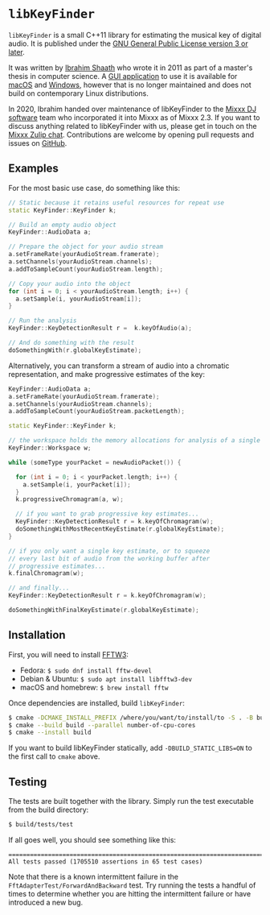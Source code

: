 # `libKeyFinder`

`libKeyFinder` is a small C++11 library for estimating the musical key of digital audio. It is published under the [GNU General Public License version 3 or later](LICENSE).

It was written by [Ibrahim Shaath](http://ibrahimshaath.co.uk/keyfinder/) who wrote it in 2011 as part of a master's thesis in computer science. A [GUI application](https://github.com/ibsh/is_KeyFinder) to use it is available for [macOS](http://www.ibrahimshaath.co.uk/keyfinder/bins/KeyFinder-OSX-2-4.zip) and [Windows](http://www.ibrahimshaath.co.uk/keyfinder/bins/KeyFinder-WIN-1-25.zip), however that is no longer maintained and does not build on contemporary Linux distributions.

In 2020, Ibrahim handed over maintenance of libKeyFinder to the [Mixxx DJ software](https://mixxx.org) team who incorporated it into Mixxx as of Mixxx 2.3. If you want to discuss anything related to libKeyFinder with us, please get in touch on the [Mixxx Zulip chat](https://mixxx.zulipchat.com/#narrow/stream/109171-development/topic/KeyFinder). Contributions are welcome by opening pull requests and issues on [GitHub](https://github.com/ibsh/libKeyFinder).

## Examples

For the most basic use case, do something like this:

```C++
// Static because it retains useful resources for repeat use
static KeyFinder::KeyFinder k;

// Build an empty audio object
KeyFinder::AudioData a;

// Prepare the object for your audio stream
a.setFrameRate(yourAudioStream.framerate);
a.setChannels(yourAudioStream.channels);
a.addToSampleCount(yourAudioStream.length);

// Copy your audio into the object
for (int i = 0; i < yourAudioStream.length; i++) {
  a.setSample(i, yourAudioStream[i]);
}

// Run the analysis
KeyFinder::KeyDetectionResult r =  k.keyOfAudio(a);

// And do something with the result
doSomethingWith(r.globalKeyEstimate);
```

Alternatively, you can transform a stream of audio into a chromatic representation, and make progressive estimates of the key:

```C++
KeyFinder::AudioData a;
a.setFrameRate(yourAudioStream.framerate);
a.setChannels(yourAudioStream.channels);
a.addToSampleCount(yourAudioStream.packetLength);

static KeyFinder::KeyFinder k;

// the workspace holds the memory allocations for analysis of a single track
KeyFinder::Workspace w;

while (someType yourPacket = newAudioPacket()) {

  for (int i = 0; i < yourPacket.length; i++) {
    a.setSample(i, yourPacket[i]);
  }
  k.progressiveChromagram(a, w);

  // if you want to grab progressive key estimates...
  KeyFinder::KeyDetectionResult r = k.keyOfChromagram(w);
  doSomethingWithMostRecentKeyEstimate(r.globalKeyEstimate);
}

// if you only want a single key estimate, or to squeeze
// every last bit of audio from the working buffer after
// progressive estimates...
k.finalChromagram(w);

// and finally...
KeyFinder::KeyDetectionResult r = k.keyOfChromagram(w);

doSomethingWithFinalKeyEstimate(r.globalKeyEstimate);
```

## Installation

First, you will need to install [FFTW3](http://www.fftw.org/download.html):

* Fedora: `$ sudo dnf install fftw-devel`
* Debian & Ubuntu: `$ sudo apt install libfftw3-dev`
* macOS and homebrew: `$ brew install fftw`

Once dependencies are installed, build `libKeyFinder`:

```sh
$ cmake -DCMAKE_INSTALL_PREFIX /where/you/want/to/install/to -S . -B build
$ cmake --build build --parallel number-of-cpu-cores
$ cmake --install build
```

If you want to build libKeyFinder statically, add `-DBUILD_STATIC_LIBS=ON` to the first call to `cmake` above.

## Testing

The tests are built together with the library. Simply run the test executable from the build directory:

```sh
$ build/tests/test
```

If all goes well, you should see something like this:

```
===============================================================================
All tests passed (1705510 assertions in 65 test cases)
```

Note that there is a known intermittent failure in the `FftAdapterTest/ForwardAndBackward` test. Try running the tests a handful of times to determine whether you are hitting the intermittent failure or have introduced a new bug.

